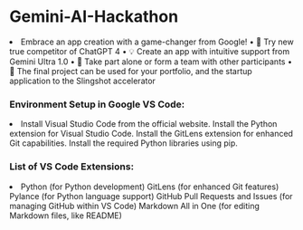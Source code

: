 # Gemini-AI-Hackathon
<p>
 <li> Embrace an app creation with a game-changer from Google!
• 👊 Try new true competitor of ChatGPT 4
• 💡 Create an app with intuitive support from Gemini Ultra 1.0
• 🤝 Take part alone or form a team with other participants
• 🚀 The final project can be used for your portfolio, and the startup application to the Slingshot accelerator
 </li>
</p>
<h3>Environment Setup in Google VS Code:</h3>
<p>
<li>
Install Visual Studio Code from the official website.
Install the Python extension for Visual Studio Code.
Install the GitLens extension for enhanced Git capabilities.
Install the required Python libraries using pip.
</li>
<h3>List of VS Code Extensions:</h3>
<li>Python (for Python development)
GitLens (for enhanced Git features)
Pylance (for Python language support)
GitHub Pull Requests and Issues (for managing GitHub within VS Code)
Markdown All in One (for editing Markdown files, like README)
</li>
</p>
